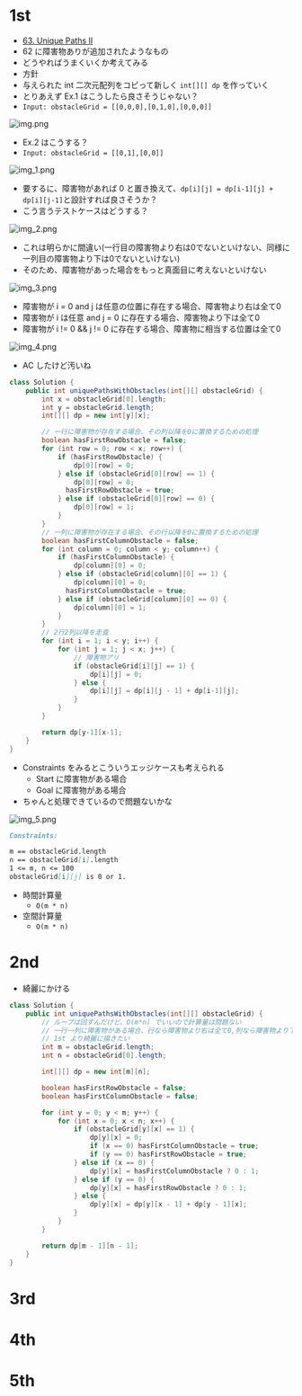 # 1st
- [63. Unique Paths II](https://leetcode.com/problems/unique-paths-ii/description/)
- 62 に障害物ありが追加されたようなもの
- どうやればうまくいくか考えてみる
- 方針
- 与えられた int 二次元配列をコピって新しく `int[][] dp` を作っていく
- とりあえず Ex.1 はこうしたら良さそうじゃない？
- `Input: obstacleGrid = [[0,0,0],[0,1,0],[0,0,0]]`

![img.png](img.png)
- Ex.2 はこうする？
- `Input: obstacleGrid = [[0,1],[0,0]]`

![img_1.png](img_1.png)
- 要するに、障害物があれば 0 と置き換えて、`dp[i][j] = dp[i-1][j] + dp[i][j-1]`と設計すれば良さそうか？
- こう言うテストケースはどうする？

![img_2.png](img_2.png)
- これは明らかに間違い(一行目の障害物より右は0でないといけない、同様に一列目の障害物より下は0でないといけない)
- そのため、障害物があった場合をもっと真面目に考えないといけない

![img_3.png](img_3.png)
  - 障害物が i = 0 and j は任意の位置に存在する場合、障害物より右は全て0
  - 障害物が i は任意 and j = 0 に存在する場合、障害物より下は全て0
  - 障害物が i != 0 && j != 0 に存在する場合、障害物に相当する位置は全て0

![img_4.png](img_4.png)
- AC したけど汚いね
```java
class Solution {
    public int uniquePathsWithObstacles(int[][] obstacleGrid) {
        int x = obstacleGrid[0].length;
        int y = obstacleGrid.length;
        int[][] dp = new int[y][x];

        // 一行に障害物が存在する場合、その列以降を0に置換するための処理
        boolean hasFirstRowObstacle = false;
        for (int row = 0; row < x; row++) {
            if (hasFirstRowObstacle) {
                dp[0][row] = 0;
            } else if (obstacleGrid[0][row] == 1) {
                dp[0][row] = 0;
              hasFirstRowObstacle = true;
            } else if (obstacleGrid[0][row] == 0) {
                dp[0][row] = 1;
            }
        }
        // 一列に障害物が存在する場合、その行以降を0に置換するための処理
        boolean hasFirstColumnObstacle = false;
        for (int column = 0; column < y; column++) {
            if (hasFirstColumnObstacle) {
                dp[column][0] = 0;
            } else if (obstacleGrid[column][0] == 1) {
                dp[column][0] = 0;
              hasFirstColumnObstacle = true;
            } else if (obstacleGrid[column][0] == 0) {
                dp[column][0] = 1;
            }
        }
        // 2行2列以降を走査
        for (int i = 1; i < y; i++) {
            for (int j = 1; j < x; j++) {
                // 障害物アリ
                if (obstacleGrid[i][j] == 1) {
                    dp[i][j] = 0;
                } else {
                    dp[i][j] = dp[i][j - 1] + dp[i-1][j];
                }
            }
        }

        return dp[y-1][x-1];
    }
}
```
- Constraints をみるとこういうエッジケースも考えられる
  - Start に障害物がある場合
  - Goal に障害物がある場合
- ちゃんと処理できているので問題ないかな

![img_5.png](img_5.png)

```markdown
Constraints:

m == obstacleGrid.length
n == obstacleGrid[i].length
1 <= m, n <= 100
obstacleGrid[i][j] is 0 or 1.
```
- 時間計算量
  - `O(m * n)`
- 空間計算量
  - `O(m * n)` 

# 2nd
- 綺麗にかける
```java
class Solution {
    public int uniquePathsWithObstacles(int[][] obstacleGrid) {
        // ループは回すんだけど、O(m*n) でいいので計算量は問題ない
        // 一行一列に障害物がある場合、行なら障害物より右は全て0,列なら障害物より下は全て0
        // 1st より綺麗に描きたい
        int m = obstacleGrid.length;
        int n = obstacleGrid[0].length;

        int[][] dp = new int[m][n];

        boolean hasFirstRowObstacle = false;
        boolean hasFirstColumnObstacle = false;

        for (int y = 0; y < m; y++) {
            for (int x = 0; x < n; x++) {
                if (obstacleGrid[y][x] == 1) {
                    dp[y][x] = 0;
                    if (x == 0) hasFirstColumnObstacle = true;
                    if (y == 0) hasFirstRowObstacle = true;
                } else if (x == 0) {
                    dp[y][x] = hasFirstColumnObstacle ? 0 : 1;
                } else if (y == 0) {
                    dp[y][x] = hasFirstRowObstacle ? 0 : 1;
                } else {
                    dp[y][x] = dp[y][x - 1] + dp[y - 1][x];
                }
            }
        }

        return dp[m - 1][n - 1];
    }
}
```
# 3rd

# 4th

# 5th
